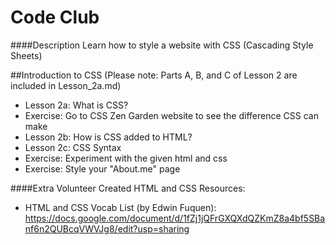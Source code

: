 Code Club
========

####Description
Learn how to style a website with CSS (Cascading Style Sheets)

##Introduction to CSS
(Please note: Parts A, B, and C of Lesson 2 are included in Lesson_2a.md)
* Lesson 2a: What is CSS?
* Exercise: Go to CSS Zen Garden website to see the difference CSS can make
* Lesson 2b: How is CSS added to HTML?
* Lesson 2c: CSS Syntax
* Exercise: Experiment with the given html and css
* Exercise: Style your "About.me" page

####Extra Volunteer Created HTML and CSS Resources:
* HTML and CSS Vocab List (by Edwin Fuquen): https://docs.google.com/document/d/1fZj1jQFrGXQXdQZKmZ8a4bf5SBanf6n2QUBcqVWVJg8/edit?usp=sharing


